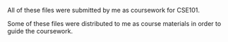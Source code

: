 All of these files were submitted by me as coursework for CSE101.

Some of these files were distributed to me as course materials in order to 
		guide the coursework.



